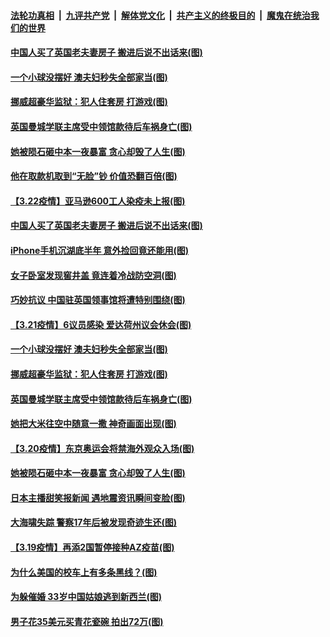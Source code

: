 

####  [法轮功真相](../../../../basic/blob/master/README.md?t=03231501) &nbsp;|&nbsp; [九评共产党](../../../../9ping.md/blob/master/README.md?t=03231501) &nbsp;|&nbsp; [解体党文化](../../../../jtdwh.md/blob/master/README.md?t=03231501)  &nbsp;|&nbsp; [共产主义的终极目的](../../../../gczydzjmd.md/blob/master/README.md?t=03231501) &nbsp;|&nbsp; [魔鬼在统治我们的世界](../../../../mgztzwmdsj.md/blob/master/README.md?t=03231501) 

#### [中国人买了英国老夫妻房子 搬进后说不出话来(图)](../pages/p3/966389.md?t=03231501) 

#### [一个小球没摆好 澳夫妇秒失全部家当(图)](../pages/p3/966283.md?t=03231501) 

#### [挪威超豪华监狱：犯人住套房 打游戏(图)](../pages/p3/966279.md?t=03231501) 

#### [英国曼城学联主席受中领馆款待后车祸身亡(图)](../pages/p3/966247.md?t=03231501) 


#### [她被陨石砸中本一夜暴富 贪心却毁了人生(图)](../pages/p3/965990.md?t=03231501) 

#### [他在取款机取到“无脸”钞 价值恐翻百倍(图)](../pages/p3/966443.md?t=03231501) 

#### [【3.22疫情】亚马逊600工人染疫未上报(图)](../pages/p3/966403.md?t=03231501) 

#### [中国人买了英国老夫妻房子 搬进后说不出话来(图)](../pages/p3/966389.md?t=03231501) 

#### [iPhone手机沉湖底半年 意外捡回竟还能用(图)](../pages/p3/966377.md?t=03231501) 

#### [女子卧室发现窖井盖 竟连着冷战防空洞(图)](../pages/p3/966326.md?t=03231501) 

#### [巧妙抗议 中国驻英国领事馆将遭特别围绕(图)](../pages/p3/966307.md?t=03231501) 

#### [【3.21疫情】6议员感染 爱达荷州议会休会(图)](../pages/p3/966287.md?t=03231501) 

#### [一个小球没摆好 澳夫妇秒失全部家当(图)](../pages/p3/966283.md?t=03231501) 

#### [挪威超豪华监狱：犯人住套房 打游戏(图)](../pages/p3/966279.md?t=03231501) 

#### [英国曼城学联主席受中领馆款待后车祸身亡(图)](../pages/p3/966247.md?t=03231501) 

#### [她把大米往空中随意一撒 神奇画面出现(图)](../pages/p3/966225.md?t=03231501) 


#### [【3.20疫情】东京奥运会将禁海外观众入场(图)](../pages/p3/966210.md?t=03231501) 

#### [她被陨石砸中本一夜暴富 贪心却毁了人生(图)](../pages/p3/965990.md?t=03231501) 

#### [日本主播甜笑报新闻 遇地震资讯瞬间变脸(图)](../pages/p3/966126.md?t=03231501) 

#### [大海啸失踪 警察17年后被发现奇迹生还(图)](../pages/p3/966106.md?t=03231501) 

#### [【3.19疫情】再添2国暂停接种AZ疫苗(图)](../pages/p3/966099.md?t=03231501) 

#### [为什么美国的校车上有多条黑线？(图)](../pages/p3/965888.md?t=03231501) 

#### [为躲催婚 33岁中国姑娘逃到新西兰(图)](../pages/p3/966082.md?t=03231501) 

#### [男子花35美元买青花瓷碗 拍出72万(图)](../pages/p3/966076.md?t=03231501) 


